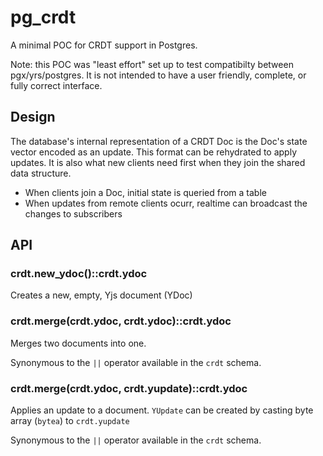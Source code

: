 # pg_crdt

A minimal POC for CRDT support in Postgres.

Note: this POC was "least effort" set up to test compatibilty between pgx/yrs/postgres. It is not intended to have a user friendly, complete, or fully correct interface.

## Design

The database's internal representation of a CRDT Doc is the Doc's state vector encoded as an update. This format can be rehydrated to apply updates. It is also what new clients need first when they join the shared data structure.

- When clients join a Doc, initial state is queried from a table
- When updates from remote clients ocurr, realtime can broadcast the changes to subscribers

## API

### crdt.new_ydoc()::crdt.ydoc

Creates a new, empty, Yjs document (YDoc)

### crdt.merge(crdt.ydoc, crdt.ydoc)::crdt.ydoc

Merges two documents into one. 

Synonymous to the `||` operator available in the `crdt` schema.

### crdt.merge(crdt.ydoc, crdt.yupdate)::crdt.ydoc

Applies an update to a document. `YUpdate` can be created by casting byte array (`bytea`) to `crdt.yupdate`

Synonymous to the `||` operator available in the `crdt` schema.
